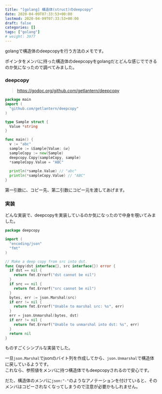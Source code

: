```yaml
---
title: "[golang] 構造体(struct)のdeepcopy"
date: 2020-04-09T07:33:53+00:00
lastmod: 2020-04-09T07:33:53+00:00
draft: false
categories: []
tags: ["golang"]
# weight: 3977
---
```

golangで構造体のdeepcopyを行う方法のメモです。  

ポインタをメンバに持った構造体のdeepcopyをgolangだとどんな感じでできるのか気になったので調べてみました。  

### deepcopy 
> https://godoc.org/github.com/getlantern/deepcopy

```go
package main
import (
  "github.com/getlantern/deepcopy"
)

type Sample struct {
  Value *string
}

func main() {
  v := "abc"
  sample := &Sample{Value: &v}
  sampleCopy := new(Sample)
  deepcopy.Copy(sampleCopy, sample)
  *sampleCopy.Value = "ABC"
  
  println(*sample.Value) // "abc"
  println(*sampleCopy.Value) // "ABC"
}

```

第一引数に、コピー先、第二引数にコピー元を渡してあげます。

### 実装  
どんな実装で、deepcopyを実装しているのか気になったので中身を覗いてみました。  
```go
package deepcopy

import (
  "encoding/json"
  "fmt"
)

// Make a deep copy from src into dst.
func Copy(dst interface{}, src interface{}) error {
  if dst == nil {
    return fmt.Errorf("dst cannot be nil")
  }
  if src == nil {
    return fmt.Errorf("src cannot be nil")
  }
  bytes, err := json.Marshal(src)
  if err != nil {
    return fmt.Errorf("Unable to marshal src: %s", err)
  }
  err = json.Unmarshal(bytes, dst)
  if err != nil {
    return fmt.Errorf("Unable to unmarshal into dst: %s", err)
  }
  return nil
}
```
ものすごくシンプルな実装でした。  

一旦`json.Marshal`でjsonのバイト列を作成してから、`json.Unmarshal`で構造体に戻しているようです。  
これなら、参照値をメンバに持つ構造体でもdeepcopyされるので安心です。

だた、構造体のメンバに`json:"-"`のようなアノテーションを付けていると、そのメンバはコピーされなくなってしまうので注意が必要かもしれません。
